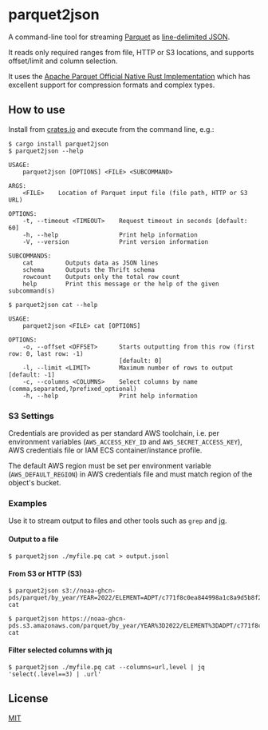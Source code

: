 # parquet2json

A command-line tool for streaming [Parquet](https://parquet.apache.org) as [line-delimited JSON](https://en.wikipedia.org/wiki/JSON_streaming#Line-delimited_JSON).

It reads only required ranges from file, HTTP or S3 locations, and supports offset/limit and column selection.

It uses the [Apache Parquet Official Native Rust Implementation](https://github.com/apache/arrow-rs/tree/master/parquet) which has excellent support for compression formats and complex types.

## How to use

Install from [crates.io](https://crates.io) and execute from the command line, e.g.:

```shell
$ cargo install parquet2json
$ parquet2json --help

USAGE:
    parquet2json [OPTIONS] <FILE> <SUBCOMMAND>

ARGS:
    <FILE>    Location of Parquet input file (file path, HTTP or S3 URL)

OPTIONS:
    -t, --timeout <TIMEOUT>    Request timeout in seconds [default: 60]
    -h, --help                 Print help information
    -V, --version              Print version information

SUBCOMMANDS:
    cat         Outputs data as JSON lines
    schema      Outputs the Thrift schema
    rowcount    Outputs only the total row count
    help        Print this message or the help of the given subcommand(s)

$ parquet2json cat --help

USAGE:
    parquet2json <FILE> cat [OPTIONS]

OPTIONS:
    -o, --offset <OFFSET>      Starts outputting from this row (first row: 0, last row: -1)
                               [default: 0]
    -l, --limit <LIMIT>        Maximum number of rows to output [default: -1]
    -c, --columns <COLUMNS>    Select columns by name (comma,separated,?prefixed_optional)
    -h, --help                 Print help information
```

### S3 Settings

Credentials are provided as per standard AWS toolchain, i.e. per environment variables (`AWS_ACCESS_KEY_ID` and `AWS_SECRET_ACCESS_KEY`), AWS credentials file or IAM ECS container/instance profile.

The default AWS region must be set per environment variable (`AWS_DEFAULT_REGION`) in AWS credentials file and must match region of the object's bucket.

### Examples

Use it to stream output to files and other tools such as `grep` and [jq](https://stedolan.github.io/jq/).

#### Output to a file

```shell
$ parquet2json ./myfile.pq cat > output.jsonl
```

#### From S3 or HTTP (S3)

```shell
$ parquet2json s3://noaa-ghcn-pds/parquet/by_year/YEAR=2022/ELEMENT=ADPT/c771f8c0ea844998a1c8a9d5b8f269db_0.snappy.parquet cat
```

```shell
$ parquet2json https://noaa-ghcn-pds.s3.amazonaws.com/parquet/by_year/YEAR%3D2022/ELEMENT%3DADPT/c771f8c0ea844998a1c8a9d5b8f269db_0.snappy.parquet cat
```

#### Filter selected columns with jq

```shell
$ parquet2json ./myfile.pq cat --columns=url,level | jq 'select(.level==3) | .url'
```

## License

[MIT](LICENSE.md)
